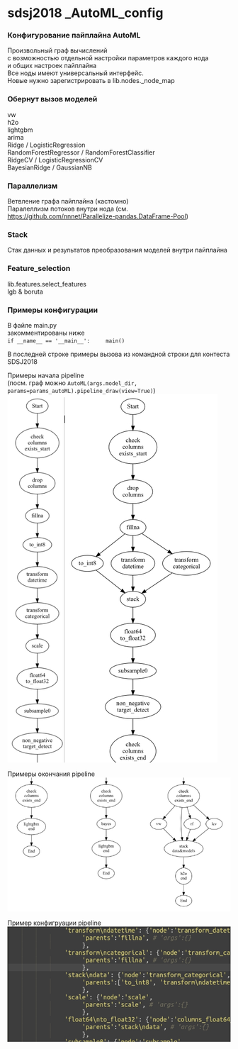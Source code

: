# sdsj2018 _AutoML_config

### Конфигурование пайплайна AutoML
Произвольный граф вычислений    
с возможностью отдельной настройки параметров каждого нода    
и общих настроек пайплайна    
Все ноды имеют универсальный интерфейс.    
Новые нужно зарегистрировать в lib.nodes._node_map    

### Обернут вызов моделей
vw    
h2o    
lightgbm    
arima    
Ridge / LogisticRegression    
RandomForestRegressor / RandomForestClassifier    
RidgeCV / LogisticRegressionCV    
BayesianRidge / GaussianNB    

### Параллелизм    
Ветвление графа пайплайна (кастомно)    
Паралеллизм потоков внутри нода (см. https://github.com/nnnet/Parallelize-pandas.DataFrame-Pool)    

### Stack    
Стак данных и результатов преобразования моделей внутри пайплайна    

### Feature_selection    
lib.features.select_features    
lgb & boruta    

### Примеры конфигурации    
В файле main.py    
закомментированы ниже    
`if __name__ == '__main__':    
    main()`    
    
В последней строке примеры вызова из командной строки для контеста SDSJ2018    

Примеры начала pipeline    
(посм. граф можно  `AutoML(args.model_dir, params=params_autoML).pipeline_draw(view=True)`)    
![Alt text](images/pipeline_starts_.jpg?raw=true "pipeline_starts")

Примеры окончания pipeline    
![Alt text](images/pipeline_ends.jpg?raw=true "pipeline_ends")

Пример конфигруации pipeline    
![Alt text](images/pipeline_config_part.jpg?raw=true "pipeline_config_part")


